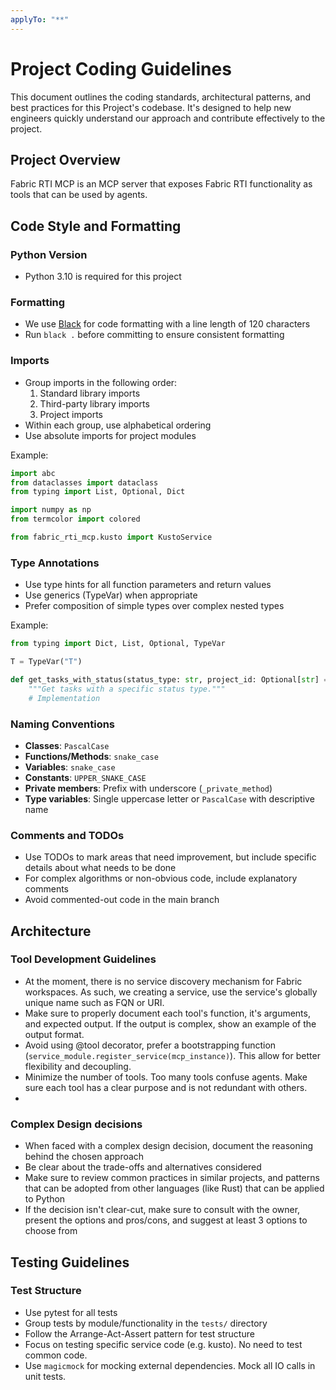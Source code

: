 ```yaml
---
applyTo: "**"
---
```

# Project Coding Guidelines

This document outlines the coding standards, architectural patterns, and best practices for this Project's codebase. 
It's designed to help new engineers quickly understand our approach and contribute effectively to the project.

## Project Overview

Fabric RTI MCP is an MCP server that exposes Fabric RTI functionality as tools that can be used by agents.


## Code Style and Formatting

### Python Version

- Python 3.10 is required for this project

### Formatting

- We use [Black](https://black.readthedocs.io/) for code formatting with a line length of 120 characters
- Run `black .` before committing to ensure consistent formatting

### Imports

- Group imports in the following order:
  1. Standard library imports
  2. Third-party library imports
  3. Project imports
- Within each group, use alphabetical ordering
- Use absolute imports for project modules

Example:
```python
import abc
from dataclasses import dataclass
from typing import List, Optional, Dict

import numpy as np
from termcolor import colored

from fabric_rti_mcp.kusto import KustoService
```

### Type Annotations

- Use type hints for all function parameters and return values
- Use generics (TypeVar) when appropriate
- Prefer composition of simple types over complex nested types

Example:
```python
from typing import Dict, List, Optional, TypeVar

T = TypeVar("T")

def get_tasks_with_status(status_type: str, project_id: Optional[str] = None) -> List[int]:
    """Get tasks with a specific status type."""
    # Implementation
```

### Naming Conventions

- **Classes**: `PascalCase`
- **Functions/Methods**: `snake_case`
- **Variables**: `snake_case`
- **Constants**: `UPPER_SNAKE_CASE`
- **Private members**: Prefix with underscore (`_private_method`)
- **Type variables**: Single uppercase letter or `PascalCase` with descriptive name

### Comments and TODOs

- Use TODOs to mark areas that need improvement, but include specific details about what needs to be done
- For complex algorithms or non-obvious code, include explanatory comments
- Avoid commented-out code in the main branch


## Architecture

### Tool Development Guidelines
- At the moment, there is no service discovery mechanism for Fabric workspaces. As such, we creating a service, use the service's globally unique name such as FQN or URI.
- Make sure to properly document each tool's function, it's arguments, and expected output. If the output is complex, show an example of the output format.
- Avoid using @tool decorator, prefer a bootstrapping function (`service_module.register_service(mcp_instance)`). This allow for better flexibility and decoupling.
- Minimize the number of tools. Too many tools confuse agents. Make sure each tool has a clear purpose and is not redundant with others.
- 

### Complex Design decisions
- When faced with a complex design decision, document the reasoning behind the chosen approach
- Be clear about the trade-offs and alternatives considered
- Make sure to review common practices in similar projects, and patterns that can be adopted from other languages (like Rust) that can be applied to Python
- If the decision isn't clear-cut, make sure to consult with the owner, present the options and pros/cons, and suggest at least 3 options to choose from

## Testing Guidelines

### Test Structure
- Use pytest for all tests
- Group tests by module/functionality in the `tests/` directory
- Follow the Arrange-Act-Assert pattern for test structure
- Focus on testing specific service code (e.g. kusto). No need to test common code.
- Use `magicmock` for mocking external dependencies. Mock all IO calls in unit tests.
